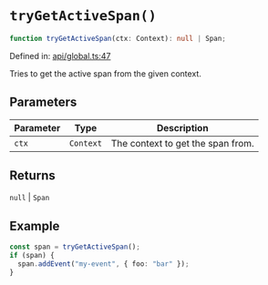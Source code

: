# `tryGetActiveSpan()`

```ts
function tryGetActiveSpan(ctx: Context): null | Span;
```

Defined in: [api/global.ts:47](https://github.com/adobe/commerce-integration-starter-kit/blob/2915f6bdb41468caa52722d4a2ef6495006c03bd/packages/aio-lib-telemetry/source/api/global.ts#L47)

Tries to get the active span from the given context.

## Parameters

| Parameter | Type      | Description                       |
| --------- | --------- | --------------------------------- |
| `ctx`     | `Context` | The context to get the span from. |

## Returns

`null` \| `Span`

## Example

```ts
const span = tryGetActiveSpan();
if (span) {
  span.addEvent("my-event", { foo: "bar" });
}
```
